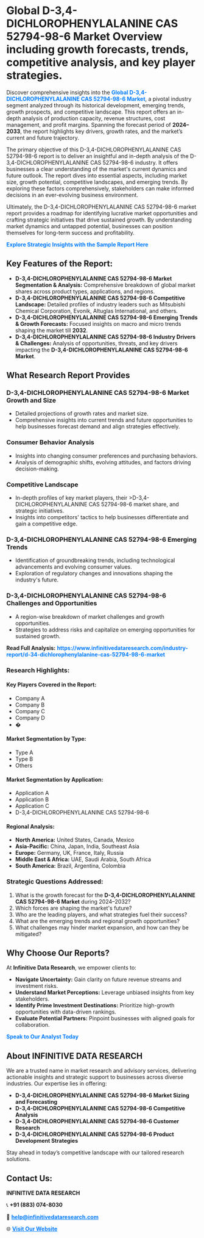 <h1>Global D-3,4-DICHLOROPHENYLALANINE CAS 52794-98-6 Market Overview including growth forecasts, trends, competitive analysis, and key player strategies.</h1>
<p>
Discover comprehensive insights into the 
<a href="https://www.infinitivedataresearch.com/industry-report/d-34-dichlorophenylalanine-cas-52794-98-6-market" rel="dofollow" style="color: #007BFF; text-decoration: none;"><strong>Global D-3,4-DICHLOROPHENYLALANINE CAS 52794-98-6 Market</strong></a>, a pivotal industry segment analyzed through its historical development, emerging trends, growth prospects, and competitive landscape. This report offers an in-depth analysis of production capacity, revenue structures, cost management, and profit margins. Spanning the forecast period of <strong>2024–2033</strong>, the report highlights key drivers, growth rates, and the market’s current and future trajectory.
</p>
<p>
The primary objective of this D-3,4-DICHLOROPHENYLALANINE CAS 52794-98-6 report is to deliver an insightful and in-depth analysis of the D-3,4-DICHLOROPHENYLALANINE CAS 52794-98-6 industry. It offers businesses a clear understanding of the market's current dynamics and future outlook. The report dives into essential aspects, including market size, growth potential, competitive landscapes, and emerging trends. By exploring these factors comprehensively, stakeholders can make informed decisions in an ever-evolving business environment.
</p>
<p>
Ultimately, the D-3,4-DICHLOROPHENYLALANINE CAS 52794-98-6 market report provides a roadmap for identifying lucrative market opportunities and crafting strategic initiatives that drive sustained growth. By understanding market dynamics and untapped potential, businesses can position themselves for long-term success and profitability.
</p>
<p>
<a href="https://www.infinitivedataresearch.com/request-sample/reportId=103272" style="color: #007BFF; text-decoration: none;"><strong>Explore Strategic Insights with the Sample Report Here</strong></a>
</p>

<h2>Key Features of the Report:</h2>
<ul>
<li><strong>D-3,4-DICHLOROPHENYLALANINE CAS 52794-98-6 Market Segmentation & Analysis:</strong> Comprehensive breakdown of global market shares across product types, applications, and regions.</li>
<li><strong>D-3,4-DICHLOROPHENYLALANINE CAS 52794-98-6 Competitive Landscape:</strong> Detailed profiles of industry leaders such as Mitsubishi Chemical Corporation, Evonik, Altuglas International, and others.</li>
<li><strong>D-3,4-DICHLOROPHENYLALANINE CAS 52794-98-6 Emerging Trends & Growth Forecasts:</strong> Focused insights on macro and micro trends shaping the market till <strong>2032</strong>.</li>
<li><strong>D-3,4-DICHLOROPHENYLALANINE CAS 52794-98-6 Industry Drivers & Challenges:</strong> Analysis of opportunities, threats, and key drivers impacting the <strong>D-3,4-DICHLOROPHENYLALANINE CAS 52794-98-6 Market</strong>.</li>
</ul>

<h2>What Research Report Provides</h2>
<h3>D-3,4-DICHLOROPHENYLALANINE CAS 52794-98-6 Market Growth and Size</h3>
<ul>
<li>Detailed projections of growth rates and market size.</li>
<li>Comprehensive insights into current trends and future opportunities to help businesses forecast demand and align strategies effectively.</li>
</ul>

<h3>Consumer Behavior Analysis</h3>
<ul>
<li>Insights into changing consumer preferences and purchasing behaviors.</li>
<li>Analysis of demographic shifts, evolving attitudes, and factors driving decision-making.</li>
</ul>

<h3>Competitive Landscape</h3>
<ul>
<li>In-depth profiles of key market players, their >D-3,4-DICHLOROPHENYLALANINE CAS 52794-98-6 market share, and strategic initiatives.</li>
<li>Insights into competitors' tactics to help businesses differentiate and gain a competitive edge.</li>
</ul>

<h3>D-3,4-DICHLOROPHENYLALANINE CAS 52794-98-6 Emerging Trends</h3>
<ul>
<li>Identification of groundbreaking trends, including technological advancements and evolving consumer values.</li>
<li>Exploration of regulatory changes and innovations shaping the industry's future.</li>
</ul>

<h3>D-3,4-DICHLOROPHENYLALANINE CAS 52794-98-6 Challenges and Opportunities</h3>
<ul>
<li>A region-wise breakdown of market challenges and growth opportunities.</li>
<li>Strategies to address risks and capitalize on emerging opportunities for sustained growth.</li>
</ul>
<p><strong>Read Full Analysis:</strong> <a href="https://www.infinitivedataresearch.com/industry-report/d-34-dichlorophenylalanine-cas-52794-98-6-market" rel="dofollow" style="color: #007BFF; text-decoration: none;"><strong>https://www.infinitivedataresearch.com/industry-report/d-34-dichlorophenylalanine-cas-52794-98-6-market</strong></a></p>
<h3>Research Highlights:</h3>
<h4>Key Players Covered in the Report:</h4>
<ul><li>Company A</li><li>Company B</li><li>Company C</li><li>Company D</li><li>�</li></ul>
<h4>Market Segmentation by Type:</h4>
<ul><li>Type A</li><li>Type B</li><li>Others</li></ul>
<h4>Market Segmentation by Application:</h4>
<ul><li>Application A</li><li>Application B</li><li>Application C</li><li>D-3,4-DICHLOROPHENYLALANINE CAS 52794-98-6</li></ul>

<h4>Regional Analysis:</h4>
<ul>
<li><strong>North America:</strong> United States, Canada, Mexico</li>
<li><strong>Asia-Pacific:</strong> China, Japan, India, Southeast Asia</li>
<li><strong>Europe:</strong> Germany, UK, France, Italy, Russia</li>
<li><strong>Middle East & Africa:</strong> UAE, Saudi Arabia, South Africa</li>
<li><strong>South America:</strong> Brazil, Argentina, Colombia</li>
</ul>

<h3>Strategic Questions Addressed:</h3>
<ol>
<li>What is the growth forecast for the <strong>D-3,4-DICHLOROPHENYLALANINE CAS 52794-98-6 Market</strong> during 2024–2032?</li>
<li>Which forces are shaping the market's future?</li>
<li>Who are the leading players, and what strategies fuel their success?</li>
<li>What are the emerging trends and regional growth opportunities?</li>
<li>What challenges may hinder market expansion, and how can they be mitigated?</li>
</ol>

<h2>Why Choose Our Reports?</h2>
<p>At <strong>Infinitive Data Research</strong>, we empower clients to:</p>
<ul>
<li><strong>Navigate Uncertainty:</strong> Gain clarity on future revenue streams and investment risks.</li>
<li><strong>Understand Market Perceptions:</strong> Leverage unbiased insights from key stakeholders.</li>
<li><strong>Identify Prime Investment Destinations:</strong> Prioritize high-growth opportunities with data-driven rankings.</li>
<li><strong>Evaluate Potential Partners:</strong> Pinpoint businesses with aligned goals for collaboration.</li>
</ul>
<p><a href="https://www.infinitivedataresearch.com/industry-report/d-34-dichlorophenylalanine-cas-52794-98-6-market" rel="dofollow" style="color: #007BFF; text-decoration: none;"><strong>Speak to Our Analyst Today</strong></a></p>

<h2>About INFINITIVE DATA RESEARCH</h2>
<p>We are a trusted name in market research and advisory services, delivering actionable insights and strategic support to businesses across diverse industries. Our expertise lies in offering:</p>
<ul>
<li><strong>D-3,4-DICHLOROPHENYLALANINE CAS 52794-98-6 Market Sizing and Forecasting</strong></li>
<li><strong>D-3,4-DICHLOROPHENYLALANINE CAS 52794-98-6 Competitive Analysis</strong></li>
<li><strong>D-3,4-DICHLOROPHENYLALANINE CAS 52794-98-6 Customer Research</strong></li>
<li><strong>D-3,4-DICHLOROPHENYLALANINE CAS 52794-98-6 Product Development Strategies</strong></li>
</ul>
<p>Stay ahead in today’s competitive landscape with our tailored research solutions.</p>

<h2>Contact Us:</h2>
<p><strong>INFINITIVE DATA RESEARCH</strong></p>
<p>📞 <strong>+91 (883) 074-8030</strong></p>
<p>📧 <strong><a href="mailto:help@infinitivedataresearch.com" style="color: #007BFF;">help@infinitivedataresearch.com</a></strong></p>
<p>🌐 <strong><a href="https://www.infinitivedataresearch.com" rel="dofollow" style="color: #007BFF;">Visit Our Website</a></strong></p>